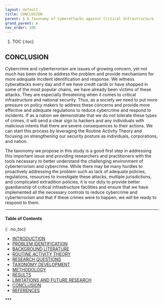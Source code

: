 ```yaml
---
layout: default
title: CONCLUSION      
parent: § A Taxonomy of Cyberattacks against Critical Infrastructure 
grand_parent: A 
nav_order: 100 
---
```

<style>
.dont-break-out {
  /* These are technically the same, but use both */
  overflow-wrap: break-word;
  word-wrap: break-word;

     -ms-word-break: break-all;
  /* This is the dangerous one in WebKit, as it breaks things wherever */
  word-break: break-all;
  /* Instead use this non-standard one: */
  word-break: break-word;
}

.youtube-container {
    position: relative;
    width: 100%;
    height: 0;
    padding-bottom: 56.25%;
}
.youtube-video {
    position: absolute;
    top: 0;
    left: 0;
    width: 100%;
    height: 100%;
}

</style>

<div class="dont-break-out" markdown="1">

1. TOC
{:toc}

## CONCLUSION

Cybercrime and cyberterrorism are issues of growing concern, yet not much has been done to address the problem and provide mechanisms for more adequate incident identification and response. We witness cyberattacks every day and if we have credit cards or have shopped in some of the most popular chains, we have already been victims of these attacks. They are especially threatening when it comes to critical infrastructure and national security. Thus, as a society we need to put more pressure on policy makers to address these concerns and provide more effective and adequate regulations to reduce cybercrime and respond to incidents. If as a nation we demonstrate that we do not tolerate these types of crimes, it will send a clear sign to hackers and any individuals with malicious intents that there are severe consequences to their actions. We can start this process by leveraging the Routine Activity Theory and focusing on strengthening our security posture as individuals, corporations, and nation.

The taxonomy we propose in this study is a good first step in addressing this important issue and providing researchers and practitioners with the tools necessary to better understand the challenging environment of cyberterrorism and cybercrime. While there may be many hurdles to proactively addressing the problem such as lack of adequate policies, regulations, resources to investigate these attacks, multiple jurisdictions, and complicated extradition policies, it is our duty to provide better guardianship of critical infrastructure facilities and ensure that we have implemented all the necessary controls to reduce cybercrime and cyberterrorism and that if these crimes were to happen, we will be ready to respond to them.

***

#### Table of Contents
{: .no_toc}

<ul><li> <a href="/docs/A/A-Taxonomy-of-Cyberattacks-against-Critical-Infrastructur-1/">
INTRODUCTION</a></li><li> <a href="/docs/A/A-Taxonomy-of-Cyberattacks-against-Critical-Infrastructur-2/">
PROBLEM IDENTIFICATION</a></li><li> <a href="/docs/A/A-Taxonomy-of-Cyberattacks-against-Critical-Infrastructur-3/">
BACKGROUND LITERATURE</a></li><li> <a href="/docs/A/A-Taxonomy-of-Cyberattacks-against-Critical-Infrastructur-4/">
ROUTINE ACTIVITY THEORY</a></li><li> <a href="/docs/A/A-Taxonomy-of-Cyberattacks-against-Critical-Infrastructur-5/">
RESEARCH QUESTIONS</a></li><li> <a href="/docs/A/A-Taxonomy-of-Cyberattacks-against-Critical-Infrastructur-6/">
TAXONOMY DEVELOPMENT</a></li><li> <a href="/docs/A/A-Taxonomy-of-Cyberattacks-against-Critical-Infrastructur-7/">
METHODOLOGY</a></li><li> <a href="/docs/A/A-Taxonomy-of-Cyberattacks-against-Critical-Infrastructur-8/">
RESULTS</a></li><li> <a href="/docs/A/A-Taxonomy-of-Cyberattacks-against-Critical-Infrastructur-9/">
LIMITATIONS AND FUTURE RESEARCH</a></li><li> <a href="/docs/A/A-Taxonomy-of-Cyberattacks-against-Critical-Infrastructur-10/">
CONCLUSION</a></li><li> <a href="/docs/A/A-Taxonomy-of-Cyberattacks-against-Critical-Infrastructur-11/">
REFERENCES</a></li></ul>
***

</div>
